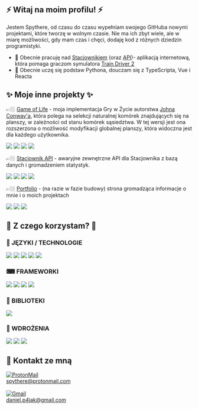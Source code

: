 ## ⚡ Witaj na moim profilu! ⚡

Jestem Spythere, od czasu do czasu wypełniam swojego GitHuba nowymi projektami, które tworzę w wolnym czasie. Nie ma ich zbyt wiele, ale w miarę możliwości, gdy mam czas i chęci, dodaję kod z różnych dziedzin programistyki.

- 🔭 Obecnie pracuję nad [Stacjownikiem][Stacjownik] (oraz [API][Stacjownik API])- aplikacją internetową, która pomaga graczom symulatora [Train Driver 2][TD2]
- 🌱 Obecnie uczę się podstaw Pythona, douczam się z TypeScripta, Vue i Reacta

 ## ✨ Moje inne projekty ✨
 
👉🏼 [Game of Life][GoL] - moja implementacja Gry w Życie autorstwa [Johna Conway'a][John Conway], która polega na selekcji naturalnej komórek znajdujących się na planszy, w zależności od stanu komórek sąsiedztwa. W tej wersji jest ona rozszerzona o możliwość modyfikacji globalnej planszy, która widoczna jest dla każdego użytkownika.  

<img src="https://img.shields.io/badge/TypeScript-007ACC?style=for-the-badge&logo=typescript&logoColor=white"></img>
<img src="https://img.shields.io/badge/HTML5-E34F26?style=for-the-badge&logo=html5&logoColor=white"></img>
<img src="https://img.shields.io/badge/Sass-CC6699?style=for-the-badge&logo=sass&logoColor=white"></img>
<img src="https://img.shields.io/badge/Node.js-43853D?style=for-the-badge&logo=node.js&logoColor=white"></img>


👉🏼 [Stacjownik API][Stacjownik API] - awaryjne zewnętrzne API dla Stacjownika z bazą danych i gromadzeniem statystyk.

<img src="https://img.shields.io/badge/TypeScript-007ACC?style=for-the-badge&logo=typescript&logoColor=white"></img> 
<img src="https://img.shields.io/badge/Node.js-43853D?style=for-the-badge&logo=node.js&logoColor=white"></img>
<img src="https://img.shields.io/badge/Express.js-404D59?style=for-the-badge"></img>
<img src="https://img.shields.io/badge/MongoDB-4EA94B?style=for-the-badge&logo=mongodb&logoColor=white"></img>

👉🏼 [Portfolio][Portfolio] - (na razie w fazie budowy) strona gromadząca informacje o mnie i o moich projektach

 
<img src="https://img.shields.io/badge/JavaScript-323330?style=for-the-badge&logo=javascript&logoColor=F7DF1E"></img>
<img src="https://img.shields.io/badge/styled--components-DB7093?style=for-the-badge&logo=styled-components&logoColor=white"></img>
<img src="https://img.shields.io/badge/React-20232A?style=for-the-badge&logo=react&logoColor=61DAFB"></img>

[TD2]: https://web.td2.info.pl/en
[GoL]: https://github.com/Spythere/game-of-life-online
[John Conway]: https://pl.wikipedia.org/wiki/John_Horton_Conway
[Stacjownik]: https://github.com/Spythere/stacjownik
[Stacjownik API]: https://github.com/Spythere/stacjownik-api
[Portfolio]: https://github.com/Spythere/portfolio-react


## 🚀 Z czego korzystam? 🚀
 
### 💬 JĘZYKI / TECHNOLOGIE
<img src="https://img.shields.io/badge/JavaScript-323330?style=for-the-badge&logo=javascript&logoColor=F7DF1E"></img>
<img src="https://img.shields.io/badge/TypeScript-007ACC?style=for-the-badge&logo=typescript&logoColor=white"></img>
<img src="https://img.shields.io/badge/Python-3776AB?style=for-the-badge&logo=python&logoColor=white"></img>
<img src="https://img.shields.io/badge/Java-ED8B00?style=for-the-badge&logo=java&logoColor=white"></img>
<img src="https://img.shields.io/badge/Node.js-43853D?style=for-the-badge&logo=node.js&logoColor=white"></img>

### ⌨ FRAMEWORKI
<img src="https://img.shields.io/badge/Vue.js-35495E?style=for-the-badge&logo=vue.js&logoColor=4FC08D"></img>
<img src="https://img.shields.io/badge/React-20232A?style=for-the-badge&logo=react&logoColor=61DAFB"></img>
<img src="https://img.shields.io/badge/Flutter-02569B?style=for-the-badge&logo=flutter&logoColor=white"></img>
<img src="https://img.shields.io/badge/.NET-5C2D91?style=for-the-badge&logo=.net&logoColor=white"></img>

### 📕 BIBLIOTEKI
<img src="https://img.shields.io/badge/Express.js-404D59?style=for-the-badge"></img>

### 📌 WDROŻENIA
<img src="https://img.shields.io/badge/MongoDB-4EA94B?style=for-the-badge&logo=mongodb&logoColor=white"></img>
<img src="https://img.shields.io/badge/Heroku-430098?style=for-the-badge&logo=heroku&logoColor=white"></img>
<img src="https://img.shields.io/badge/Amazon_AWS-232F3E?style=for-the-badge&logo=amazon-aws&logoColor=white"></img>

## :speech_balloon: Kontakt ze mną
[![ProtonMail](https://img.shields.io/badge/ProtonMail-8B89CC?style=for-the-badge&logo=protonmail&logoColor=white "ProtonMail")](mailto:spythere@protonmail.com) 
<br />
spythere@protonmail.com
<br /><br />
[![Gmail](https://img.shields.io/badge/Gmail-D14836?style=for-the-badge&logo=gmail&logoColor=white "Gmail")](mailto:daniel.p4jak@gmail.com)
<br /> 
daniel.p4jak@gmail.com

<!--
**Spythere/Spythere** is a ✨ _special_ ✨ repository because its `README.md` (this file) appears on your GitHub profile.

Here are some ideas to get you started:

- 🔭 I’m currently working on ...
- 🌱 I’m currently learning ...
- 👯 I’m looking to collaborate on ...
- 🤔 I’m looking for help with ...
- 💬 Ask me about ...
- 📫 How to reach me: ...
- 😄 Pronouns: ...
- ⚡ Fun fact: ...
-->
